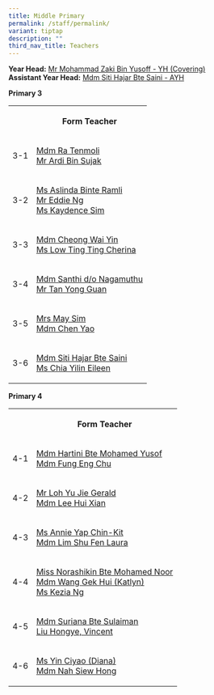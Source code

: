 ```yaml
---
title: Middle Primary
permalink: /staff/permalink/
variant: tiptap
description: ""
third_nav_title: Teachers
---
```

<p><strong>Year Head:</strong>  <a href="mohammad_zaki_yusoff@schools.gov.sg" rel="noopener noreferrer nofollow" target="_blank">Mr Mohammad Zaki Bin Yusoff - YH (Covering)</a>
<br><strong>Assistant Year Head:</strong>  <a href="siti_hajar_saini@schools.gov.sg" rel="noopener noreferrer nofollow" target="_blank">Mdm Siti Hajar Bte Saini - AYH</a>
</p>
<p></p>
<p><strong>Primary 3</strong>
</p>
<table style="minWidth: 50px">
<colgroup>
<col>
<col>
</colgroup>
<tbody>
<tr>
<th rowspan="1" colspan="1">
<p></p>
</th>
<th rowspan="1" colspan="1">
<p>Form Teacher</p>
</th>
</tr>
<tr>
<td rowspan="1" colspan="1">
<p>3-1</p>
</td>
<td rowspan="1" colspan="1">
<p><a href="ra_tenmoli@schools.gov.sg" rel="noopener noreferrer nofollow" target="_blank">Mdm Ra Tenmoli </a>
<br><a href="ardi_sujak@schools.gov.sg" rel="noopener noreferrer nofollow" target="_blank">Mr Ardi Bin Sujak</a>
</p>
</td>
</tr>
<tr>
<td rowspan="1" colspan="1">
<p>3-2</p>
</td>
<td rowspan="1" colspan="1">
<p><a href="aslinda_ramli@schools.gov.sg" rel="noopener noreferrer nofollow" target="_blank">Ms Aslinda Binte Ramli</a>
<br><a href="ng_puay_keat_eddie@schools.gov.sg" rel="noopener noreferrer nofollow" target="_blank">Mr Eddie Ng</a>
<br><a href="sim_hwee_jian@schools.gov.sg" rel="noopener noreferrer nofollow" target="_blank">Ms Kaydence Sim</a>
</p>
</td>
</tr>
<tr>
<td rowspan="1" colspan="1">
<p>3-3</p>
</td>
<td rowspan="1" colspan="1">
<p><a href="cheong_wai_yin@schools.gov.sg" rel="noopener noreferrer nofollow" target="_blank">Mdm Cheong Wai Yin</a>
<br><a href="low_ting_ting_cherina@schools.gov.sg" rel="noopener noreferrer nofollow" target="_blank">Ms Low Ting Ting Cherina</a>
</p>
</td>
</tr>
<tr>
<td rowspan="1" colspan="1">
<p>3-4</p>
</td>
<td rowspan="1" colspan="1">
<p><a href="santhi_nagamuthu@schools.gov.sg" rel="noopener noreferrer nofollow" target="_blank">Mdm Santhi d/o Nagamuthu</a> 
<br><a href="tan_yong_guan@schools.gov.sg" rel="noopener noreferrer nofollow" target="_blank">Mr Tan Yong Guan</a>
</p>
</td>
</tr>
<tr>
<td rowspan="1" colspan="1">
<p>3-5</p>
</td>
<td rowspan="1" colspan="1">
<p><a href="chan_bee_foong@schools.gov.sg" rel="noopener noreferrer nofollow" target="_blank">Mrs May Sim</a> 
<br><a href="chen_yao@schools.gov.sg" rel="noopener noreferrer nofollow" target="_blank">Mdm Chen Yao</a>
</p>
</td>
</tr>
<tr>
<td rowspan="1" colspan="1">
<p>3-6</p>
</td>
<td rowspan="1" colspan="1">
<p><a href="siti_hajar_saini@schools.gov.sg" rel="noopener noreferrer nofollow" target="_blank">Mdm Siti Hajar Bte Saini </a>
<br><a href="chia_yilin_eileen@schools.gov.sg" rel="noopener noreferrer nofollow" target="_blank">Ms Chia Yilin Eileen</a>
</p>
</td>
</tr>
</tbody>
</table>
<p></p>
<p><strong>Primary 4</strong>
</p>
<table style="minWidth: 50px">
<colgroup>
<col>
<col>
</colgroup>
<tbody>
<tr>
<th rowspan="1" colspan="1">
<p></p>
</th>
<th rowspan="1" colspan="1">
<p>Form Teacher</p>
</th>
</tr>
<tr>
<td rowspan="1" colspan="1">
<p>4-1</p>
</td>
<td rowspan="1" colspan="1">
<p><a href="hartini_mohamed_yusof@schools.gov.sg" rel="noopener noreferrer nofollow" target="_blank">Mdm Hartini Bte Mohamed Yusof</a> 
<br><a href="fung_eng_chu@schools.gov.sg" rel="noopener noreferrer nofollow" target="_blank">Mdm Fung Eng Chu</a>
</p>
</td>
</tr>
<tr>
<td rowspan="1" colspan="1">
<p>4-2</p>
</td>
<td rowspan="1" colspan="1">
<p><a href="loh_yu_jie_gerald@schools.gov.sg" rel="noopener noreferrer nofollow" target="_blank">Mr Loh Yu Jie Gerald</a>
<br><a href="lee_hui_xian@schools.gov.sg" rel="noopener noreferrer nofollow" target="_blank">Mdm Lee Hui Xian</a>
</p>
</td>
</tr>
<tr>
<td rowspan="1" colspan="1">
<p>4-3</p>
</td>
<td rowspan="1" colspan="1">
<p><a href="yap_chin-kit@schools.gov.sg" rel="noopener noreferrer nofollow" target="_blank">Ms Annie Yap Chin-Kit</a>
<br><a href="lim_shu_fen_laura@schools.gov.sg" rel="noopener noreferrer nofollow" target="_blank">Mdm Lim Shu Fen Laura</a>
</p>
</td>
</tr>
<tr>
<td rowspan="1" colspan="1">
<p>4-4</p>
</td>
<td rowspan="1" colspan="1">
<p><a href="norashikin_mohamed_noor@schools.gov.sg" rel="noopener noreferrer nofollow" target="_blank">Miss Norashikin Bte Mohamed Noor</a> 
<br><a href="wang_gek_hui@schools.gov.sg" rel="noopener noreferrer nofollow" target="_blank">Mdm Wang Gek Hui (Katlyn)</a>
<br><a href="ngkezia@gmail.com" rel="noopener noreferrer nofollow" target="_blank">Ms Kezia Ng</a>
</p>
</td>
</tr>
<tr>
<td rowspan="1" colspan="1">
<p>4-5</p>
</td>
<td rowspan="1" colspan="1">
<p><a href="suriana_sulaiman@schools.gov.sg" rel="noopener noreferrer nofollow" target="_blank">Mdm Suriana Bte Sulaiman</a>
<br><a href="liu_hongye_vincent@schools.gov.sg" rel="noopener noreferrer nofollow" target="_blank">Liu Hongye, Vincent</a>
</p>
</td>
</tr>
<tr>
<td rowspan="1" colspan="1">
<p>4-6</p>
</td>
<td rowspan="1" colspan="1">
<p><a href="yin_ciyao@schools.gov.sg" rel="noopener noreferrer nofollow" target="_blank">Ms Yin Ciyao (Diana)</a>
<br><a href="nah_siew_hong@schools.gov.sg" rel="noopener noreferrer nofollow" target="_blank">Mdm Nah Siew Hong</a>
</p>
</td>
</tr>
</tbody>
</table>
<p></p>